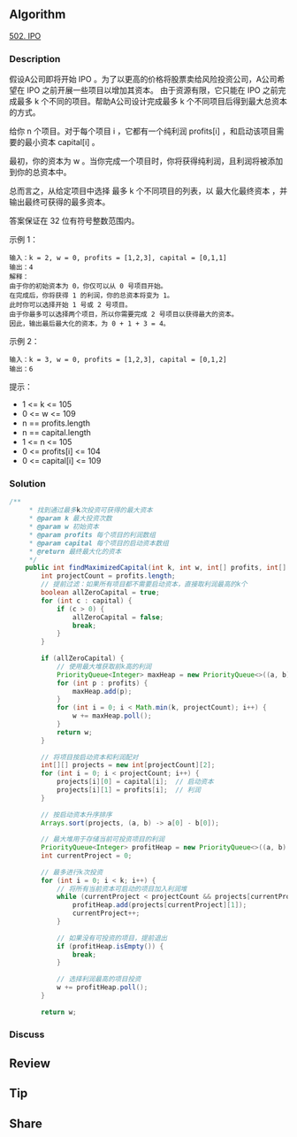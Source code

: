 ## Algorithm

[502. IPO](https://leetcode.cn/problems/ipo/description/)

### Description

假设A公司即将开始 IPO 。为了以更高的价格将股票卖给风险投资公司，A公司希望在 IPO 之前开展一些项目以增加其资本。 由于资源有限，它只能在 IPO 之前完成最多 k 个不同的项目。帮助A公司设计完成最多 k 个不同项目后得到最大总资本的方式。

给你 n 个项目。对于每个项目 i ，它都有一个纯利润 profits[i] ，和启动该项目需要的最小资本 capital[i] 。

最初，你的资本为 w 。当你完成一个项目时，你将获得纯利润，且利润将被添加到你的总资本中。

总而言之，从给定项目中选择 最多 k 个不同项目的列表，以 最大化最终资本 ，并输出最终可获得的最多资本。

答案保证在 32 位有符号整数范围内。
 

示例 1：

```
输入：k = 2, w = 0, profits = [1,2,3], capital = [0,1,1]
输出：4
解释：
由于你的初始资本为 0，你仅可以从 0 号项目开始。
在完成后，你将获得 1 的利润，你的总资本将变为 1。
此时你可以选择开始 1 号或 2 号项目。
由于你最多可以选择两个项目，所以你需要完成 2 号项目以获得最大的资本。
因此，输出最后最大化的资本，为 0 + 1 + 3 = 4。
```

示例 2：

```
输入：k = 3, w = 0, profits = [1,2,3], capital = [0,1,2]
输出：6
``` 

提示：

- 1 <= k <= 105
- 0 <= w <= 109
- n == profits.length
- n == capital.length
- 1 <= n <= 105
- 0 <= profits[i] <= 104
- 0 <= capital[i] <= 109

### Solution

```java 
/**
     * 找到通过最多k次投资可获得的最大资本
     * @param k 最大投资次数
     * @param w 初始资本
     * @param profits 每个项目的利润数组
     * @param capital 每个项目的启动资本数组
     * @return 最终最大化的资本
     */
    public int findMaximizedCapital(int k, int w, int[] profits, int[] capital) {
        int projectCount = profits.length;
        // 提前过滤：如果所有项目都不需要启动资本，直接取利润最高的k个
        boolean allZeroCapital = true;
        for (int c : capital) {
            if (c > 0) {
                allZeroCapital = false;
                break;
            }
        }
        
        if (allZeroCapital) {
            // 使用最大堆获取前k高的利润
            PriorityQueue<Integer> maxHeap = new PriorityQueue<>((a, b) -> b - a);
            for (int p : profits) {
                maxHeap.add(p);
            }
            for (int i = 0; i < Math.min(k, projectCount); i++) {
                w += maxHeap.poll();
            }
            return w;
        }
        
        // 将项目按启动资本和利润配对
        int[][] projects = new int[projectCount][2];
        for (int i = 0; i < projectCount; i++) {
            projects[i][0] = capital[i];  // 启动资本
            projects[i][1] = profits[i];  // 利润
        }
        
        // 按启动资本升序排序
        Arrays.sort(projects, (a, b) -> a[0] - b[0]);
        
        // 最大堆用于存储当前可投资项目的利润
        PriorityQueue<Integer> profitHeap = new PriorityQueue<>((a, b) -> b - a);
        int currentProject = 0;
        
        // 最多进行k次投资
        for (int i = 0; i < k; i++) {
            // 将所有当前资本可启动的项目加入利润堆
            while (currentProject < projectCount && projects[currentProject][0] <= w) {
                profitHeap.add(projects[currentProject][1]);
                currentProject++;
            }
            
            // 如果没有可投资的项目，提前退出
            if (profitHeap.isEmpty()) {
                break;
            }
            
            // 选择利润最高的项目投资
            w += profitHeap.poll();
        }
        
        return w;
```

### Discuss

## Review


## Tip


## Share
